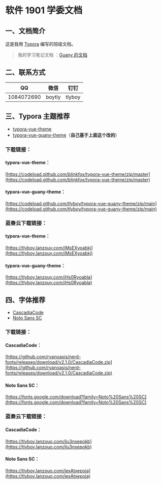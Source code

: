 # 软件 1901 学委文档

## 一、文档简介

这是我用 [Typora](https://typora.io/) 编写的班级文档。

> 我的学习笔记文档 ：[Guany 的文档](https://tlyboy.github.io/docs/)

## 二、联系方式

| QQ         | 微信   | 钉钉   |
| ---------- | ------ | ------ |
| 1084072690 | boytly | tlyboy |

## 三、Typora 主题推荐

- [typora-vue-theme](https://github.com/blinkfox/typora-vue-theme)
- [typora-vue-guany-theme](https://github.com/tlyboy/typora-vue-guany-theme)（**自己基于上面这个改的**）

### 下载链接：

#### typora-vue-theme：

[https://codeload.github.com/blinkfox/typora-vue-theme/zip/master](https://codeload.github.com/blinkfox/typora-vue-theme/zip/master)

#### typora-vue-guany-theme：

[https://codeload.github.com/tlyboy/typora-vue-guany-theme/zip/main](https://codeload.github.com/tlyboy/typora-vue-guany-theme/zip/main)

### 蓝奏云下载链接：

#### typora-vue-theme：

[https://tlyboy.lanzouy.com/iMsEXyoabkj](https://tlyboy.lanzouy.com/iMsEXyoabkj)

#### typora-vue-guany-theme：

[https://tlyboy.lanzouy.com/iHs0Ryoabla](https://tlyboy.lanzouy.com/iHs0Ryoabla)

## 四、字体推荐

- [CascadiaCode](https://github.com/ryanoasis/nerd-fonts/tree/master/patched-fonts/CascadiaCode)
- [Noto Sans SC](https://fonts.google.com/noto/specimen/Noto+Sans+SC?subset=chinese-simplified)

### 下载链接：

#### CascadiaCode：

[https://github.com/ryanoasis/nerd-fonts/releases/download/v2.1.0/CascadiaCode.zip](https://github.com/ryanoasis/nerd-fonts/releases/download/v2.1.0/CascadiaCode.zip)

#### Noto Sans SC：

[https://fonts.google.com/download?family=Noto%20Sans%20SC](https://fonts.google.com/download?family=Noto%20Sans%20SC)

### 蓝奏云下载链接：

#### CascadiaCode：

[https://tlyboy.lanzouo.com/ilu3nxepokb](https://tlyboy.lanzouo.com/ilu3nxepokb)

#### Noto Sans SC：

[https://tlyboy.lanzouo.com/iexAtxepoja](https://tlyboy.lanzouo.com/iexAtxepoja)
